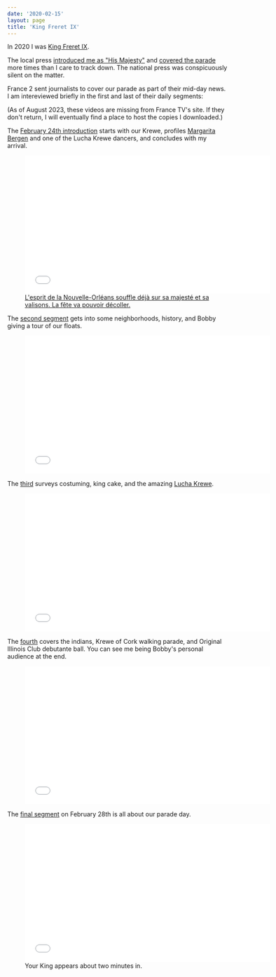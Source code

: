 ```yaml
---
date: '2020-02-15'
layout: page
title: 'King Freret IX'
---
```


In 2020 I was [King Freret IX](/2020/02/25/mardi-gras.html).

The local press [introduced me as "His Majesty"](https://www.nola.com/entertainment_life/article_d6a70bc4-395f-11ea-93c6-8f7514e1fd3f.html) and [covered the parade](https://uptownmessenger.com/freret-fills-uptown-with-the-music-of-new-orleans-photo-gallery/) more times than I care to track down. The national press was conspicuously silent on the matter.

France 2 sent journalists to cover our parade as part of their mid-day news. I am intereviewed briefly in the first and last of their daily segments:

(As of August 2023, these videos are missing from France TV's site. If they don't return, I will eventually find a place to host the copies I downloaded.)

The [February 24th introduction](https://www.francetvinfo.fr/culture/musique/jazz/la-nouvelle-orleans-toute-en-couleurs_3839553.html) starts with our Krewe, profiles [Margarita Bergen](http://www.livingneworleans.com/?p=10852) and one of the Lucha Krewe dancers, and concludes with my arrival.

<figure><iframe width="560" height="315" src="//embedftv-a.akamaihd.net/443e6fae73b2f3acd42c880b3dab3981" frameborder="0" scrolling="no" allowfullscreen></iframe><figcaption><a href="https://translate.google.com/?tl=en&text=L%27esprit%20de%20la%20Nouvelle-Orl%C3%A9ans%20souffle%20d%C3%A9j%C3%A0%20sur%20sa%20majest%C3%A9%20et%20sa%20valisons.%20La%20f%C3%AAte%20va%20pouvoir%20d%C3%A9coller.#view=home&op=translate&sl=auto&tl=en&text=L'esprit%20de%20la%20Nouvelle-Orl%C3%A9ans%20souffle%20d%C3%A9j%C3%A0%20sur%20sa%20majest%C3%A9%20et%20sa%20valisons.%20La%20f%C3%AAte%20va%20pouvoir%20d%C3%A9coller.">L'esprit de la Nouvelle-Orléans souffle déjà sur sa majesté et sa valisons. La fête va pouvoir décoller.</a></figcaption></figure>

The [second segment](https://www.francetvinfo.fr/monde/usa/mardi-gras-une-tradition-francaise-exportee-a-la-nouvelle-orleans_3840989.html) gets into some neighborhoods, history, and Bobby giving a tour of our floats.

<figure><iframe width="560" height="315" src="//embedftv-a.akamaihd.net/1cb3d4a4ca56b1a8a8aa94974fec4312" frameborder="0" scrolling="no" allowfullscreen></iframe></figure>

The [third](https://www.francetvinfo.fr/culture/patrimoine/mardi-gras-un-business-juteux-pour-la-nouvelle-orleans_3842239.html) surveys costuming, king cake, and the amazing [Lucha Krewe](https://www.instagram.com/luchakrewe/).

<figure><iframe width="560" height="315" src="//embedftv-a.akamaihd.net/9d1ad5b0dddc62e1f2fef84d6757999d" frameborder="0" scrolling="no" allowfullscreen></iframe></figure>

The [fourth](https://www.francetvinfo.fr/monde/usa/carnaval-de-la-nouvelle-orleans-des-traditions-heritees-de-l-esclavage_3843673.html) covers the indians, Krewe of Cork walking parade, and Original Illinois Club debutante ball. You can see me being Bobby's personal audience at the end.

<figure><iframe width="560" height="315" src="//embedftv-a.akamaihd.net/8575cb36b881bde50c94116e1e2a980d" frameborder="0" scrolling="no" allowfullscreen></iframe></figure>

The [final segment](https://www.francetvinfo.fr/monde/usa/carnaval-de-la-nouvelle-orleans-au-coeur-des-defiles_3845335.html) on February 28th is all about our parade day.

<figure><iframe width="560" height="315" src="//embedftv-a.akamaihd.net/39e3285723e53b707de1fb4329cc1bff" frameborder="0" scrolling="no" allowfullscreen></iframe><figcaption>Your King appears about two minutes in.</figcaption></figure>
